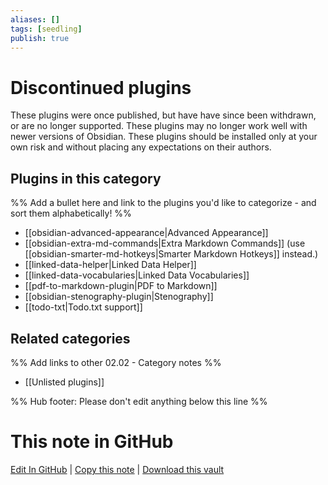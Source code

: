 ```yaml
---
aliases: []
tags: [seedling]
publish: true
---
```


# Discontinued plugins

These plugins were once published, but have have since been withdrawn, or are no longer supported. These plugins may no longer work well with newer versions of Obsidian. These plugins should be installed only at your own risk and without placing any expectations on their authors.

## Plugins in this category

%% Add a bullet here and link to the plugins you'd like to categorize - and sort them alphabetically! %%

- [[obsidian-advanced-appearance|Advanced Appearance]]
- [[obsidian-extra-md-commands|Extra Markdown Commands]] (use [[obsidian-smarter-md-hotkeys|Smarter Markdown Hotkeys]] instead.)
- [[linked-data-helper|Linked Data Helper]]
- [[linked-data-vocabularies|Linked Data Vocabularies]]
- [[pdf-to-markdown-plugin|PDF to Markdown]]
- [[obsidian-stenography-plugin|Stenography]]
- [[todo-txt|Todo.txt support]]

## Related categories

%% Add links to other 02.02 - Category notes %%

- [[Unlisted plugins]]

%% Hub footer: Please don't edit anything below this line %%

# This note in GitHub

<span class="git-footer">[Edit In GitHub](https://github.dev/obsidian-community/obsidian-hub/blob/main/02%20-%20Community%20Expansions/02.01%20Plugins%20by%20Category/Discontinued%20plugins.md "git-hub-edit-note") | [Copy this note](https://raw.githubusercontent.com/obsidian-community/obsidian-hub/main/02%20-%20Community%20Expansions/02.01%20Plugins%20by%20Category/Discontinued%20plugins.md "git-hub-copy-note") | [Download this vault](https://github.com/obsidian-community/obsidian-hub/archive/refs/heads/main.zip "git-hub-download-vault") </span>
